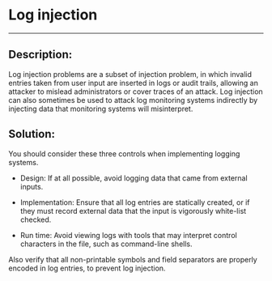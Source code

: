 # Log injection
-------

## Description:

Log injection problems are a subset of injection problem, in which invalid entries taken
from user input are inserted in logs or audit trails, allowing an attacker to mislead
administrators or cover traces of an attack. Log injection can also sometimes be used to
attack log monitoring systems indirectly by injecting data that monitoring systems will
misinterpret.


## Solution:

You should consider these three controls when implementing logging systems.

- Design: If at all possible, avoid logging data that came from external inputs.

- Implementation: Ensure that all log entries are statically created, or if they must
  record external data that the input is vigorously white-list checked.

- Run time: Avoid viewing logs with tools that may interpret control characters in the
  file, such as command-line shells.

Also verify that all non-printable symbols and field separators are properly encoded in log entries,
to prevent log injection.
